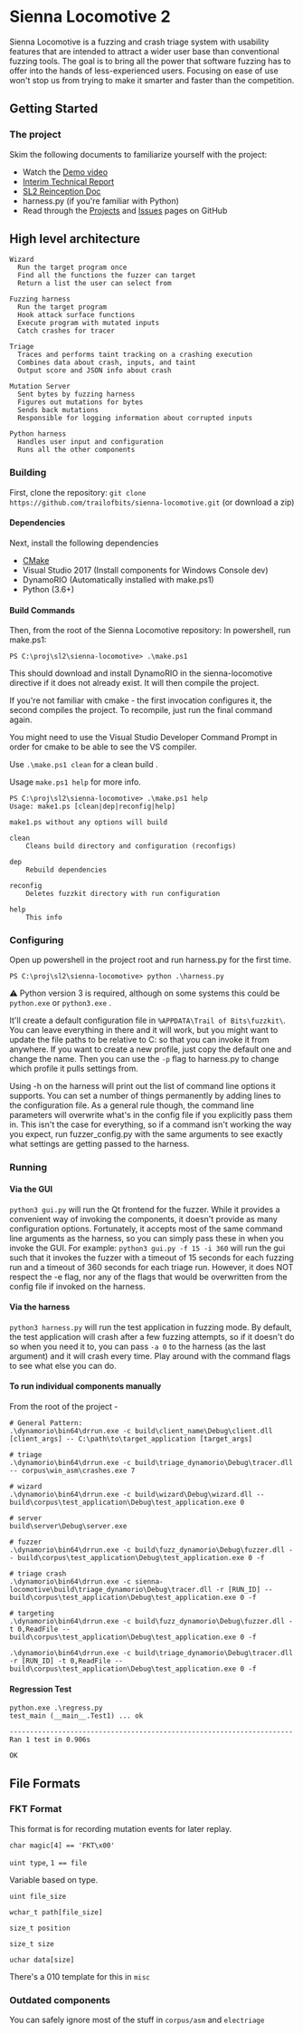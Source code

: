 # Sienna Locomotive 2

Sienna Locomotive is a fuzzing and crash triage system with usability features that are intended to attract a wider user base than conventional fuzzing tools. The goal is to bring all the power that software fuzzing has to offer into the hands of less-experienced users. Focusing on ease of use won't stop us from trying to make it smarter and faster than the competition.

## Getting Started

### The project
Skim the following documents to familiarize yourself with the project:
* Watch the [Demo video](https://drive.google.com/open?id=1njGgRrrfNanYSuaMy5nwLi1rw2bS1rMt)
* [Interim Technical Report](https://docs.google.com/document/d/1zTUHlu-y_ZLT08saJp0qguYXC69F6CskMPZVLs48IVc/edit)
* [SL2 Reinception Doc ](https://docs.google.com/document/d/1RwvknJk9PPgecLcsQI1SiXje9SdKB3OuOoSniIDvy68/edit)
* harness.py (if you're familiar with Python)
* Read through the [Projects](https://github.com/trailofbits/sienna-locomotive/projects/6) and [Issues](https://github.com/trailofbits/sienna-locomotive/issues) pages on GitHub

## High level architecture

```
Wizard
  Run the target program once
  Find all the functions the fuzzer can target
  Return a list the user can select from

Fuzzing harness
  Run the target program
  Hook attack surface functions
  Execute program with mutated inputs
  Catch crashes for tracer

Triage
  Traces and performs taint tracking on a crashing execution
  Combines data about crash, inputs, and taint
  Output score and JSON info about crash

Mutation Server
  Sent bytes by fuzzing harness
  Figures out mutations for bytes
  Sends back mutations
  Responsible for logging information about corrupted inputs

Python harness
  Handles user input and configuration
  Runs all the other components
```

### Building
First, clone the repository:
`git clone https://github.com/trailofbits/sienna-locomotive.git` (or download a zip)

#### Dependencies
Next, install the following dependencies
* [CMake](https://cmake.org/download/)
* Visual Studio 2017 (Install components for Windows Console dev)
* DynamoRIO (Automatically installed with make.ps1)
* Python (3.6+)

#### Build Commands

Then, from the root of the Sienna Locomotive repository:
In powershell, run make.ps1:

`PS C:\proj\sl2\sienna-locomotive> .\make.ps1`

This should download and install DynamoRIO in the sienna-locomotive directive if it does not already exist.  It will then compile the project.

If you're not familiar with cmake - the first invocation configures it, the second compiles the project. To recompile, just run the final command again.

You might need to use the Visual Studio Developer Command Prompt in order for cmake to be able to see the VS compiler.

Use `.\make.ps1 clean` for a clean build .

Usage `make.ps1 help` for more info.

```
PS C:\proj\sl2\sienna-locomotive> .\make.ps1 help
Usage: make1.ps [clean|dep|reconfig|help]

make1.ps without any options will build

clean
    Cleans build directory and configuration (reconfigs)

dep
    Rebuild dependencies

reconfig
    Deletes fuzzkit directory with run configuration

help
    This info
```

### Configuring
Open up powershell in the project root and run harness.py for the first time.

`PS C:\proj\sl2\sienna-locomotive> python .\harness.py`

:warning: Python version 3 is required, although on some systems this could be `python.exe` or `python3.exe` .

It'll create a default configuration file in `%APPDATA\Trail of Bits\fuzzkit\`. You can leave everything in there and it will work, but you might want to update the file paths to be relative to C: so that you can invoke it from anywhere. If you want to create a new profile, just copy the default one and change the name. Then you can use the `-p` flag to harness.py to change which profile it pulls settings from.

Using -h on the harness will print out the list of command line options it supports. You can set a number of things permanently by adding lines to the configuration file. As a general rule though, the command line parameters will overwrite what's in the config file if you explicitly pass them in. This isn't the case for everything, so if a command isn't working the way you expect, run fuzzer_config.py with the same arguments to see exactly what settings are getting passed to the harness.

### Running

#### Via the GUI
`python3 gui.py` will run the Qt frontend for the fuzzer. While it provides a convenient way of invoking the components, it doesn't provide as many configuration options. Fortunately, it accepts most of the same command line arguments as the harness, so you can simply pass these in when you invoke the GUI.
For example: `python3 gui.py -f 15 -i 360` will run the gui such that it invokes the fuzzer with a timeout of 15 seconds for each fuzzing run and a timeout of 360 seconds for each triage run. However, it does NOT respect the -e flag, nor any of the flags that would be overwritten from the config file if invoked on the harness.

#### Via the harness
`python3 harness.py` will run the test application in fuzzing mode. By default, the test application will crash after a few fuzzing attempts, so if it doesn't do so when you need it to, you can pass `-a 0` to the harness (as the last argument) and it will crash every time. Play around with the command flags to see what else you can do.

#### To run individual components manually
From the root of the project -
```
# General Pattern:
.\dynamorio\bin64\drrun.exe -c build\client_name\Debug\client.dll [client_args] -- C:\path\to\target_application [target_args]

# triage
.\dynamorio\bin64\drrun.exe -c build\triage_dynamorio\Debug\tracer.dll -- corpus\win_asm\crashes.exe 7

# wizard
.\dynamorio\bin64\drrun.exe -c build\wizard\Debug\wizard.dll -- build\corpus\test_application\Debug\test_application.exe 0

# server
build\server\Debug\server.exe

# fuzzer
.\dynamorio\bin64\drrun.exe -c build\fuzz_dynamorio\Debug\fuzzer.dll -- build\corpus\test_application\Debug\test_application.exe 0 -f

# triage crash
.\dynamorio\bin64\drrun.exe -c sienna-locomotive\build\triage_dynamorio\Debug\tracer.dll -r [RUN_ID] -- build\corpus\test_application\Debug\test_application.exe 0 -f

# targeting
.\dynamorio\bin64\drrun.exe -c build\fuzz_dynamorio\Debug\fuzzer.dll -t 0,ReadFile -- build\corpus\test_application\Debug\test_application.exe 0 -f

.\dynamorio\bin64\drrun.exe -c build\triage_dynamorio\Debug\tracer.dll -r [RUN_ID] -t 0,ReadFile -- build\corpus\test_application\Debug\test_application.exe 0 -f
```

#### Regression Test
```
python.exe .\regress.py
test_main (__main__.Test1) ... ok

----------------------------------------------------------------------
Ran 1 test in 0.906s

OK
```

## File Formats

### FKT Format

This format is for recording mutation events for later replay.

`char magic[4] == 'FKT\x00'`

`uint type`, `1 == file`

Variable based on type.

`uint file_size`

`wchar_t path[file_size]`

`size_t position`

`size_t size`

`uchar data[size]`


There's a 010 template for this in `misc`

### Outdated components
You can safely ignore most of the stuff in `corpus/asm` and `electriage`
